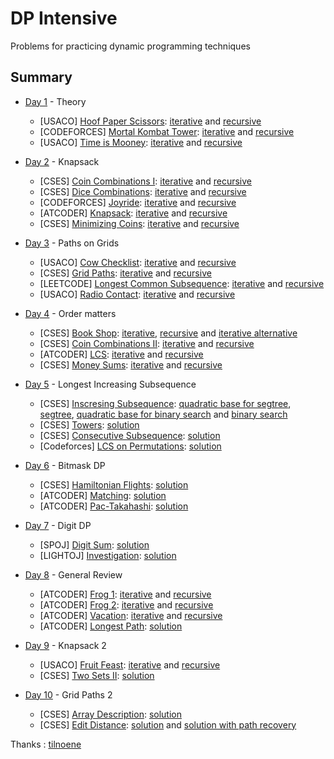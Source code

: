# DP Intensive

Problems for practicing dynamic programming techniques

Summary
------------

- [Day 1](Day1) - Theory
	- [USACO] [Hoof Paper Scissors](http://www.usaco.org/index.php?page=viewproblem2&cpid=688): [iterative](Day1/Iterative/hoof_paper_scissors.cpp) and [recursive](Day1/Recursive/hoof_paper_scissors.cpp)
	- [CODEFORCES] [Mortal Kombat Tower](https://codeforces.com/problemset/problem/1418/C): [iterative](Day1/Iterative/mortal_kombat_tower.cpp) and [recursive](Day1/Recursive/mortal_kombat_tower.cpp)
	- [USACO] [Time is Mooney](http://www.usaco.org/index.php?page=viewproblem2&cpid=993): [iterative](Day1/Iterative/time_is_mooney.cpp) and [recursive](Day1/Recursive/time_is_mooney.cpp)

- [Day 2](Day2) - Knapsack
	- [CSES] [Coin Combinations I](https://cses.fi/problemset/task/1635): [iterative](Day2/Iterative/coin_combinations_I.cpp) and [recursive](Day2/Recursive/coin_combinations_I.cpp)
	- [CSES] [Dice Combinations](https://cses.fi/problemset/task/1633): [iterative](Day2/Iterative/dice_combinations.cpp) and [recursive](Day2/Recursive/dice_combinations.cpp)
	- [CODEFORCES] [Joyride](https://codeforces.com/gym/101873/problem/C): [iterative](Day2/Iterative/joyride.cpp) and [recursive](Day2/Recursive/joyride.cpp)
	- [ATCODER] [Knapsack](https://atcoder.jp/contests/dp/tasks/dp_d): [iterative](Day2/Iterative/knapsack.cpp) and [recursive](Day2/Recursive/knapsack.cpp)
	- [CSES] [Minimizing Coins](https://cses.fi/problemset/task/1634): [iterative](Day2/Iterative/minimizing_coins.cpp) and [recursive](Day2/Recursive/minimizing_coins.cpp)

- [Day 3](Day3) - Paths on Grids
	- [USACO] [Cow Checklist](http://www.usaco.org/index.php?page=viewproblem2&cpid=670): [iterative](Day3/Iterative/cow_checklist.cpp) and [recursive](Day3/Recursive/cow_checklist.cpp)
	- [CSES] [Grid Paths](https://cses.fi/problemset/task/1638/): [iterative](Day3/Iterative/grid_paths.cpp) and [recursive](Day3/Recursive/grid_paths.cpp)
	- [LEETCODE] [Longest Common Subsequence](https://leetcode.com/problems/longest-common-subsequence/description/): [iterative](Day3/Iterative/longest_common_subsequence.cpp) and [recursive](Day3/Recursive/longest_common_subsequence.cpp)
	- [USACO] [Radio Contact](http://www.usaco.org/index.php?page=viewproblem2&cpid=598): [iterative](Day3/Iterative/radio_contact.cpp) and [recursive](Day3/Recursive/radio_contact.cpp)

- [Day 4](Day4) - Order matters
	- [CSES] [Book Shop](https://cses.fi/problemset/task/1158): [iterative](Day4/Iterative/book_shop.cpp), [recursive](Day3/Recursive/radio_contact.cpp) and [iterative alternative](Day4/Iterative/book_shop_exactly.cpp)
	- [CSES] [Coin Combinations II](https://cses.fi/problemset/task/1636): [iterative](Day4/Iterative/coin_combinations_II.cpp) and [recursive](Day4/Recursive/coin_combinations_II.cpp)
	- [ATCODER] [LCS](https://atcoder.jp/contests/dp/tasks/dp_f): [iterative](Day4/Iterative/lcs.cpp) and [recursive](Day4/Recursive/lcs.cpp)
	- [CSES] [Money Sums](https://cses.fi/problemset/task/1745): [iterative](Day4/Iterative/money_sums.cpp) and [recursive](Day4/Recursive/money_sums.cpp)

- [Day 5](Day5) - Longest Increasing Subsequence
	- [CSES] [Inscresing Subsequence](https://cses.fi/problemset/task/1145): [quadratic base for segtree](Day5/LIS/segtree_quadratic_base.cpp), [segtree](Day5/LIS/segtree.cpp), [quadratic base for binary search](Day5/LIS/binary_search_quadratic_base.cpp) and [binary search](Day5/LIS/binary_search.cpp) 
	- [CSES] [Towers](https://cses.fi/problemset/task/1073): [solution](Day5/towers.cpp)
	- [CSES] [Consecutive Subsequence](https://codeforces.com/contest/977/problem/F): [solution](Day5/consecutive_subsequence.cpp)
	- [Codeforces] [LCS on Permutations](https://codeforces.com/gym/102951/problem/C): [solution](Day5/lcs_on_permutations.cpp)

- [Day 6](Day6) - Bitmask DP
	- [CSES] [Hamiltonian Flights](https://cses.fi/problemset/task/1690): [solution](Day6/hamiltonian_flights.cpp)
	- [ATCODER] [Matching](https://atcoder.jp/contests/dp/tasks/dp_o): [solution](Day6/matching.cpp)
	- [ATCODER] [Pac-Takahashi](https://atcoder.jp/contests/abc301/tasks/abc301_e): [solution](Day6/pac_takahashi.cpp)

- [Day 7](Day7) - Digit DP
	- [SPOJ] [Digit Sum](https://www.spoj.com/problems/PR003004): [solution](Day7/digit_sum.cpp)
	- [LIGHTOJ] [Investigation](https://vjudge.net/problem/LightOJ-1068): [solution](Day7/investigation.cpp)

- [Day 8](Day8) - General Review
	- [ATCODER] [Frog 1](https://atcoder.jp/contests/dp/tasks/dp_a): [iterative](Day8/Iterative/frog1.cpp) and [recursive](Day8/Recursive/frog1.cpp)
	- [ATCODER] [Frog 2](https://atcoder.jp/contests/dp/tasks/dp_b): [iterative](Day8/Iterative/frog2.cpp) and [recursive](Day8/Recursive/frog2.cpp)
	- [ATCODER] [Vacation](https://atcoder.jp/contests/dp/tasks/dp_c): [iterative](Day8/Iterative/vacation.cpp) and [recursive](Day8/Recursive/vacation.cpp)
	- [ATCODER] [Longest Path](https://atcoder.jp/contests/dp/tasks/dp_g): [solution](Day8/longest_path.cpp)

- [Day 9](Day9) - Knapsack 2
	- [USACO] [Fruit Feast](http://www.usaco.org/index.php?page=viewproblem2&cpid=574): [iterative](Day9/Iterative/fruit_feast.cpp) and [recursive](Day9/Recursive/fruit_feast.cpp)
	- [CSES] [Two Sets II](https://cses.fi/problemset/task/1093): [solution](Day9/two_sets_II.cpp)

- [Day 10](Day10) - Grid Paths 2
	- [CSES] [Array Description](https://cses.fi/problemset/task/1746): [solution](Day10/array_description.cpp)
	- [CSES] [Edit Distance](https://cses.fi/problemset/task/1639): [solution](Day10/edit_distance.cpp) and [solution with path recovery](Day10/edit_distance_path_recovery.cpp)

Thanks : [tilnoene](https://github.com/tilnoene)